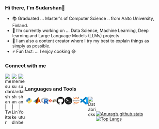 ### Hi there, I'm Sudarshan👋

- :books: Graduated ... Master's of Computer Science .. from Aalto University, Finland.
- 🔭 I’m currently working on ... Data Science, Machine Learning, Deep learning and Large Language Models (LLMs) projects
- 🌱 I am also a content creator where I try my best to explain things as simply as possible.
- ⚡ Fun fact: ... I enjoy cooking 😄 

### Connect with me 

[<img align="left" alt="mesudarshan | Twitter" width="22px" src="https://cdn.jsdelivr.net/npm/simple-icons@v3/icons/twitter.svg" />](https://twitter.com/mesudarshan)
[<img align="left" alt="mesudarshan | LinkedIn" width="22px" src="https://cdn.jsdelivr.net/npm/simple-icons@v3/icons/linkedin.svg" />](https://linkedin.com/in/sudarshan-koirala)
[<img align="left" alt="mesudarshan | Youtube" width="22px" src="https://cdn.jsdelivr.net/npm/simple-icons@v3/icons/youtube.svg" />](https://www.youtube.com/@datasciencebasics?sub_confirmation=1)

<!-- follow this link -> https://github.com/simple-icons/simple-icons and http://simpleicons.org/.) -> this is how you write comments in markddown too. As you noticed this information is not shown in the readme page. -->
<!-- here is the list -> https://gist.github.com/rxaviers/7360908) -->

<br />

### Languages and Tools

<img align="left" alt="Python" width="26px" src="https://raw.githubusercontent.com/github/explore/80688e429a7d4ef2fca1e82350fe8e3517d3494d/topics/python/python.png" />
<img align="left" alt="Matlab" width="26px" src = "https://raw.githubusercontent.com/github/explore/80688e429a7d4ef2fca1e82350fe8e3517d3494d/topics/matlab/matlab.png" />
<img align="left" alt="R" width="26px" src="https://raw.githubusercontent.com/github/explore/80688e429a7d4ef2fca1e82350fe8e3517d3494d/topics/r/r.png" />
<img align="left" alt="Git" width="26px" src="https://raw.githubusercontent.com/github/explore/80688e429a7d4ef2fca1e82350fe8e3517d3494d/topics/git/git.png" />
<img align="left" alt="GitHub" width="26px" src="https://raw.githubusercontent.com/github/explore/78df643247d429f6cc873026c0622819ad797942/topics/github/github.png" />
<img align="left" alt="Terminal" width="26px" src="https://raw.githubusercontent.com/github/explore/80688e429a7d4ef2fca1e82350fe8e3517d3494d/topics/terminal/terminal.png" />
<img align="left" alt="JupyterNotebook" width="26px" src="https://raw.githubusercontent.com/github/explore/80688e429a7d4ef2fca1e82350fe8e3517d3494d/topics/jupyter-notebook/jupyter-notebook.png" />
<img align="left" alt="Visual Studio Code" width="26px" src="https://raw.githubusercontent.com/github/explore/80688e429a7d4ef2fca1e82350fe8e3517d3494d/topics/visual-studio-code/visual-studio-code.png" />
<img align="left" alt="Databricks" width="26px"
src="https://avatars.githubusercontent.com/u/4998052?s=200&v=4" />

<br />
<br />

[![Anurag’s github stats](https://github-readme-stats.vercel.app/api?username=sudarshan-koirala)](https://github.com/sudarshan-koirala)
[![Top Langs](https://github-readme-stats.vercel.app/api/top-langs/?username=sudarshan-koirala&layout=compact)](https://github.com/sudarshan-koirala)
<!-- for details about the github stats -> https://github.com/anuraghazra/github-readme-stats -->
<!-- youtube tutorial to make github profile readme perfect -> https://www.youtube.com/watch?v=n6d4KHSKqGk&t=47s&ab_channel=codeSTACKr)
